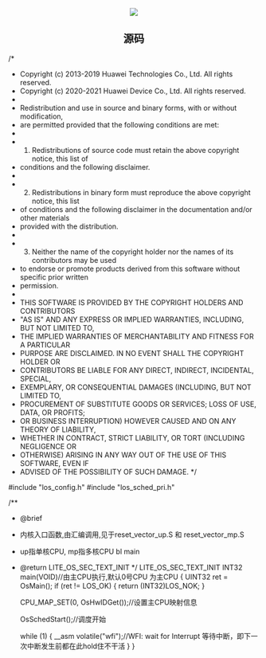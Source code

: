 <p align = "center">
 <img src = "https://readme-typing-svg.demolab.com?font=Fira+Code&pause=1000&color=18D4F7&width=435&lines=Harmony+main%E5%87%BD%E6%95%B0%E5%88%86%E6%9E%90-Huawei%EF%BC%81">
  </p>
  
 <h2 align = "center">源码</h2>
  <p align = "center">
 
 /*
 * Copyright (c) 2013-2019 Huawei Technologies Co., Ltd. All rights reserved.
 * Copyright (c) 2020-2021 Huawei Device Co., Ltd. All rights reserved.
 *
 * Redistribution and use in source and binary forms, with or without modification,
 * are permitted provided that the following conditions are met:
 *
 * 1. Redistributions of source code must retain the above copyright notice, this list of
 *    conditions and the following disclaimer.
 *
 * 2. Redistributions in binary form must reproduce the above copyright notice, this list
 *    of conditions and the following disclaimer in the documentation and/or other materials
 *    provided with the distribution.
 *
 * 3. Neither the name of the copyright holder nor the names of its contributors may be used
 *    to endorse or promote products derived from this software without specific prior written
 *    permission.
 *
 * THIS SOFTWARE IS PROVIDED BY THE COPYRIGHT HOLDERS AND CONTRIBUTORS
 * "AS IS" AND ANY EXPRESS OR IMPLIED WARRANTIES, INCLUDING, BUT NOT LIMITED TO,
 * THE IMPLIED WARRANTIES OF MERCHANTABILITY AND FITNESS FOR A PARTICULAR
 * PURPOSE ARE DISCLAIMED. IN NO EVENT SHALL THE COPYRIGHT HOLDER OR
 * CONTRIBUTORS BE LIABLE FOR ANY DIRECT, INDIRECT, INCIDENTAL, SPECIAL,
 * EXEMPLARY, OR CONSEQUENTIAL DAMAGES (INCLUDING, BUT NOT LIMITED TO,
 * PROCUREMENT OF SUBSTITUTE GOODS OR SERVICES; LOSS OF USE, DATA, OR PROFITS;
 * OR BUSINESS INTERRUPTION) HOWEVER CAUSED AND ON ANY THEORY OF LIABILITY,
 * WHETHER IN CONTRACT, STRICT LIABILITY, OR TORT (INCLUDING NEGLIGENCE OR
 * OTHERWISE) ARISING IN ANY WAY OUT OF THE USE OF THIS SOFTWARE, EVEN IF
 * ADVISED OF THE POSSIBILITY OF SUCH DAMAGE.
 */
 
#include "los_config.h"
#include "los_sched_pri.h"
 
/**
 * @brief 
 * 内核入口函数,由汇编调用,见于reset_vector_up.S 和 reset_vector_mp.S 
 * up指单核CPU, mp指多核CPU bl        main
 * @return LITE_OS_SEC_TEXT_INIT 
 */
LITE_OS_SEC_TEXT_INIT INT32 main(VOID)//由主CPU执行,默认0号CPU 为主CPU 
{
    UINT32 ret = OsMain();
    if (ret != LOS_OK) {
        return (INT32)LOS_NOK;
    }
 
    CPU_MAP_SET(0, OsHwIDGet());//设置主CPU映射信息
 
    OsSchedStart();//调度开始
 
    while (1) {
        __asm volatile("wfi");//WFI: wait for Interrupt 等待中断，即下一次中断发生前都在此hold住不干活
    }
}
</p>
